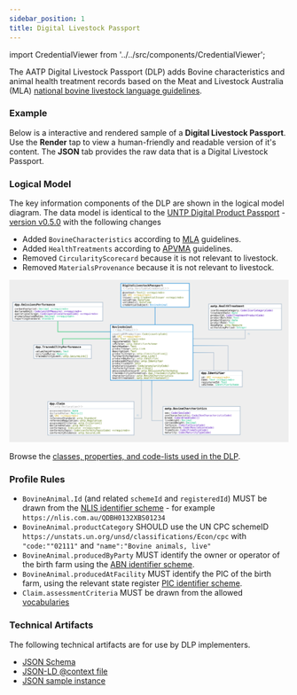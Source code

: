 ```yaml
---
sidebar_position: 1
title: Digital Livestock Passport
---
```


import CredentialViewer from '../../src/components/CredentialViewer';


The AATP Digital Livestock Passport (DLP) adds Bovine characteristics and animal health treatment records based on the Meat and Livestock Australia (MLA) [national bovine livestock language guidelines](https://www.ausmeat.com.au/media/1521/mla-national-livestock-guidelines-2022-web_final_291122.pdf).


### Example

Below is a interactive and rendered sample of a **Digital Livestock Passport**. Use the **Render** tap to view a human-friendly and readable version of it's content. The **JSON** tab provides the raw data that is a Digital Livestock Passport. 

<CredentialViewer src="/samples/dlp-sample.json" />

### Logical Model

The key information components of the DLP are shown in the logical model diagram.  The data model is identical to the [UNTP Digital Product Passport](https://uncefact.github.io/spec-untp/docs/specification/DigitalProductPassport) - [version v0.5.0](https://jargon.sh/user/unece/DigitalProductPassport/v/0.5.0) with the following changes

* Added `BovineCharacteristics` according to [MLA](https://www.mla.com.au/) guidelines.
* Added `HealthTreatments` according to [APVMA](https://www.apvma.gov.au/) guidelines.
* Removed `CircularityScorecard` because it is not relevant to livestock.
* Removed `MaterialsProvenance` because it is not relevant to livestock.

![AATP DLP Logical Model](../../files/aatp-dlp-model-0.4.0.svg)

Browse the [classes, properties, and code-lists used in the DLP](https://jargon.sh/user/aatp/DigitalLivestockPassport/v/0.4.0/artefacts/readme/render).  

### Profile Rules

* `BovineAnimal.Id` (and related `schemeId` and `registeredId`) MUST be drawn from the [NLIS identifier scheme](/docs/specification/Identifiers#national-livestock-identifier-scheme-nlis) - for example `https://nlis.com.au/QDBH0132XBS01234`
* `BovineAnimal.productCategory` SHOULD use the UN CPC schemeID `https://unstats.un.org/unsd/classifications/Econ/cpc` with `"code:""02111"` and `"name":"Bovine animals, live"`
* `BovineAnimal.producedByParty` MUST identify the owner or operator of the birth farm using the [ABN identifier scheme](/docs/specification/Identifiers#australian-business-number-abn).
* `BovineAnimal.producedAtFacility` MUST identify the PIC of the birth farm, using the relevant state register [PIC identifier scheme](/docs/specification/Identifiers#property-identification-codes-pic).
* `Claim.assessmentCriteria` MUST be drawn from the allowed [vocabularies](/docs/specification/Vocabularies)


### Technical Artifacts

The following technical artifacts are for use by DLP implementers.

* [JSON Schema](../../schema/aatp-dlp-schema-0.4.0.json)
* [JSON-LD @context file](../../schema/aatp-dlp-context-0.4.0.jsonld)
* [JSON sample instance](https://jargon.sh/user/aatp/DigitalLivestockPassport/v/0.4.0/artefacts/jsonSchemas/DigitalLivestockPassport_instance.json?class=DigitalLivestockPassport_instance)

